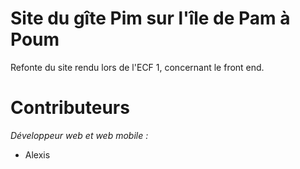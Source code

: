 # Site du gîte Pim sur l'île de Pam à Poum
Refonte du site rendu lors de l'ECF 1, concernant le front end. 

# Contributeurs
_Développeur web et web mobile :_
- Alexis
